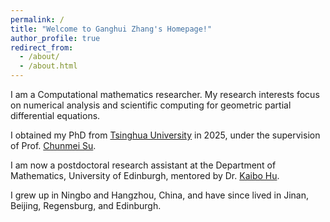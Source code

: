 ```yaml
---
permalink: /
title: "Welcome to Ganghui Zhang's Homepage!"
author_profile: true
redirect_from: 
  - /about/
  - /about.html
---
```


I am a Computational mathematics researcher. My research interests focus on numerical analysis and scientific computing for geometric partial differential equations.

I obtained my PhD from [Tsinghua University](https://www.tsinghua.edu.cn/en/index.htm) in 2025, under the supervision of Prof. [Chunmei Su](http://www.chunmei-su.cn/).

I am now a postdoctoral research assistant at the Department of Mathematics, University of Edinburgh, mentored by Dr. [Kaibo Hu](https://kaibohu.github.io/).

I grew up in Ningbo and Hangzhou, China, and have since lived in Jinan, Beijing, Regensburg, and Edinburgh.
